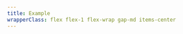 ```yaml
---
title: Example
wrapperClass: flex flex-1 flex-wrap gap-md items-center 
---
```


<script>
    export default {
        data() {
            return {
                transition: 'fade-block',
                size: 'standard',
                open: false,
                openAttribute: false,
            }
        },
        computed: {
            transitionName: function() {
                return `vv-dialog--${this.transition}`
            }
        },
        methods: {
            toggleOpen() {
                this.open = !this.open;
            },
            toggleOpenAttribute() {
                this.openAttribute = !this.openAttribute;
            },
        }
    }
</script>

<template>
    <fieldset class="vv-input-radio-group">
        <legend>Transition</legend>
        <div class="vv-input-radio-group__wrapper">
            <label class="vv-input-radio" for="fade-block">
                <input 
                    v-model="transition"
                    id="fade-block" 
                    type="radio" 
                    name="transition" 
                    value="fade-block" />
                fade-block
            </label>
            <label class="vv-input-radio" for="fade-inline">
                <input 
                    v-model="transition"
                    id="fade-inline" 
                    type="radio" 
                    name="transition" 
                    value="fade-inline" 
                        />
                fade-inline
            </label>
            <label class="vv-input-radio" for="scale">
                <input 
                    v-model="transition"
                    id="scale" 
                    type="radio" 
                    name="transition" 
                    value="scale" />
                scale
            </label>
        </div>
    </fieldset>
    <fieldset class="vv-input-radio-group">
        <legend>Size</legend>
        <div class="vv-input-radio-group__wrapper">
            <label class="vv-input-radio" for="standard">
                <input 
                    v-model="size"
                    id="standard" 
                    type="radio" 
                    name="size" 
                    value="standard" />
                standard
            </label>
            <label class="vv-input-radio" for="small">
                <input 
                    v-model="size"
                    id="small" 
                    type="radio" 
                    name="size" 
                    value="small" 
                        />
                small
            </label>
            <label class="vv-input-radio" for="fullscreen">
                <input 
                    v-model="size"
                    id="fullscreen" 
                    type="radio" 
                    name="size" 
                    value="fullscreen" />
                fullscreen
            </label>
        </div>
    </fieldset>
    <button type="button" class="vv-button mr-auto" @click.stop="toggleOpen">
        Open Dialog
    </button>
    <Transition :name="transitionName" @after-leave="toggleOpenAttribute" @before-enter="toggleOpenAttribute">
        <dialog v-show="open" id="dialog" ref="dialog" class="vv-dialog" :class="`vv-dialog--${size}`" :open="openAttribute">
            <article class="vv-dialog__wrapper">
                <header class="vv-dialog__header">
                    Dialog title 
                    <button class="vv-dialog__close" type="buttom" aria-label="Close" @click.stop="toggleOpen"></button>
                </header>
                <div class="vv-dialog__content">
                    <p>
                        Nunc nec ligula a tortor sollicitudin dictum in vel enim.
                        Quisque facilisis turpis vel eros dictum aliquam et nec
                        turpis. Sed eleifend a dui nec ullamcorper. Praesent
                        vehicula lacus ac justo accumsan ullamcorper.
                    </p>
                </div>
                <footer class="vv-dialog__footer">
                    <div class="vv-button-group" role="group">
                        <button type="button" class="vv-button vv-button--secondary" @click.stop="toggleOpen">
                            Cancel
                        </button>
                        <button type="button" class="vv-button" @click.stop="toggleOpen">
                            Confirm
                        </button>
                    </div>
                </footer>
            </article>
        </dialog>
    </Transition>
</template>